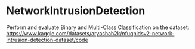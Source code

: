 # NetworkIntrusionDetection
Perform and evaluate Binary and Multi-Class Classification on the dataset: https://www.kaggle.com/datasets/aryashah2k/nfuqnidsv2-network-intrusion-detection-dataset/code
